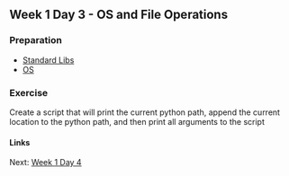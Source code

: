 ## Week 1 Day 3 - OS and File Operations

### Preparation
- [Standard Libs](https://docs.python.org/2/tutorial/stdlib.html)
- [OS](https://docs.python.org/2/library/os.html)

### Exercise
Create a script that will print the current python path, append the current location to the
python path, and then print all arguments to the script

#### Links
Next: [Week 1 Day 4](W1D4.md)